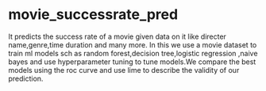 # movie_successrate_pred

It predicts the success rate of a movie given data on it like directer name,genre,time duration and many more.
In this we use a movie dataset to train ml models sch as random forest,decision tree,logistic regression ,naive bayes and use hyperparameter tuning to tune models.We compare the best models using the roc curve and use lime to describe the validity of our prediction.
